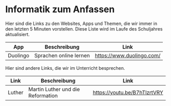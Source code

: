# Informatik zum Anfassen

Hier sind die Links zu den Websites, Apps und Themen, die wir immer in den letzten 5 Minuten vorstellen.
Diese Liste wird im Laufe des Schuljahres aktualisiert.

| App          | Beschreibung                           | Link                         |
| ------------ | --------------------------------       | ---------------------------- |
| Duolingo     | Sprachen online lernen                 | https://www.duolingo.com/    |



Hier sind andere Links, die wir im Unterricht besprechen.

| Link         | Beschreibung                           | Link                         |
| ------------ | --------------------------------       | ---------------------------- |
| Luther       | Martin Luther und die Reformation      | https://youtu.be/B7hTlzrtVRY |
